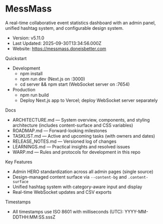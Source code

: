 # MessMass

A real-time collaborative event statistics dashboard with an admin panel, unified hashtag system, and configurable design system.

- Version: v5.11.0
- Last Updated: 2025-09-30T13:34:56.000Z
- Website: https://messmass.doneisbetter.com

Quickstart

- Development
  - npm install
  - npm run dev (Next.js on :3000)
  - cd server && npm start (WebSocket server on :7654)
- Production
  - npm run build
  - Deploy Next.js app to Vercel; deploy WebSocket server separately

Docs

- ARCHITECTURE.md — System overview, components, and styling architecture (includes content-surface and CSS variables)
- ROADMAP.md — Forward-looking milestones
- TASKLIST.md — Active and upcoming tasks (with owners and dates)
- RELEASE_NOTES.md — Versioned log of changes
- LEARNINGS.md — Practical insights and resolved issues
- WARP.md — Rules and protocols for development in this repo

Key Features

- Admin HERO standardization across all admin pages (single source)
- Design-managed content surface via `--content-bg` and `.content-surface`
- Unified hashtag system with category-aware input and display
- Real-time WebSocket updates and CSV exports

Timestamps

- All timestamps use ISO 8601 with milliseconds (UTC): YYYY-MM-DDTHH:MM:SS.sssZ

